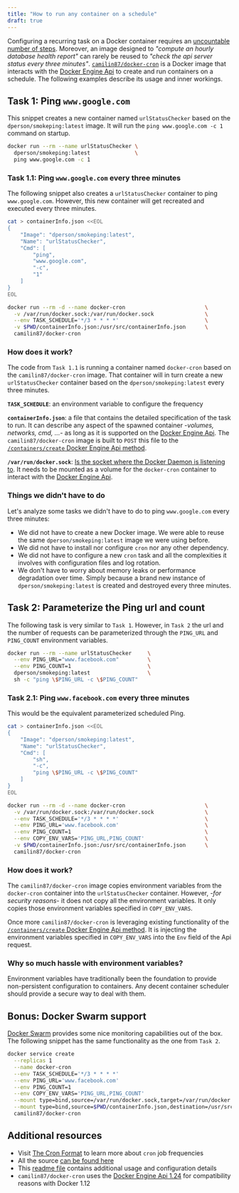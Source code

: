 ```yaml
---
title: "How to run any container on a schedule"
draft: true
---
```


Configuring a recurring task on a Docker container requires an [uncountable number of steps](https://www.tddapps.com/2016/05/05/how-to-run-node-cron-jobs-in-a-docker-container/). Moreover, an image designed to *"compute an hourly database health report"* can rarely be reused to *"check the api server status every three minutes"*. [`camilin87/docker-cron`](https://github.com/camilin87/docker-cron) is a Docker image that interacts with the [Docker Engine Api](https://docs.docker.com/engine/api/v1.25/) to create and run containers on a schedule. The following examples describe its usage and inner workings.  

## Task 1: Ping `www.google.com`  

This snippet creates a new container named `urlStatusChecker` based on the `dperson/smokeping:latest` image. It will run the `ping www.google.com -c 1` command on startup.

```bash
docker run --rm --name urlStatusChecker \
  dperson/smokeping:latest              \
  ping www.google.com -c 1
```

### Task 1.1: Ping `www.google.com` every three minutes  

The following snippet also creates a `urlStatusChecker` container to ping `www.google.com`. However, this new container will get recreated and executed every three minutes.

```bash
cat > containerInfo.json <<EOL
{
    "Image": "dperson/smokeping:latest",
    "Name": "urlStatusChecker",
    "Cmd": [
        "ping",
        "www.google.com",
        "-c",
        "1"
    ]
}
EOL

docker run --rm -d --name docker-cron                         \
  -v /var/run/docker.sock:/var/run/docker.sock                \
  --env TASK_SCHEDULE='*/3 * * * *'                           \
  -v $PWD/containerInfo.json:/usr/src/containerInfo.json      \
  camilin87/docker-cron
```

### How does it work?  

The code from `Task 1.1` is running a container named `docker-cron` based on the `camilin87/docker-cron` image. That container will in turn create a new `urlStatusChecker` container based on the `dperson/smokeping:latest` every three minutes.  

**`TASK_SCHEDULE`**: an environment variable to configure the frequency  

**`containerInfo.json`**: a file that contains the detailed specification of the task to run. It can describe any aspect of the spawned container -*volumes, networks, cmd, ...*- as long as it is supported on the [Docker Engine Api](https://docs.docker.com/engine/api/v1.25/). The `camilin87/docker-cron` image is built to `POST` this file to the [`/containers/create` Docker Engine Api method](https://docs.docker.com/engine/api/v1.25/).  

**`/var/run/docker.sock`**: [Is the socket where the Docker Daemon is listening to](https://docs.docker.com/engine/reference/commandline/dockerd/#/daemon-socket-option). It needs to be mounted as a volume for the `docker-cron` container to interact with the [Docker Engine Api](https://docs.docker.com/engine/api/v1.25/).  

### Things we didn't have to do  

Let's analyze some tasks we didn't have to do to ping `www.google.com` every three minutes:  

- We did not have to create a new Docker image. We were able to reuse the same `dperson/smokeping:latest` image we were using before.  
- We did not have to install nor configure `cron` nor any other dependency.  
- We did not have to configure a new `cron` task and all the complexities it involves with configuration files and log rotation.  
- We don't have to worry about memory leaks or performance degradation over time. Simply because a brand new instance of `dperson/smokeping:latest` is created and destroyed every three minutes.  

## Task 2: Parameterize the Ping url and count  

The following task is very similar to `Task 1`. However, in `Task 2` the url and the number of requests can be parameterized through the `PING_URL` and `PING_COUNT` environment variables.  

```bash
docker run --rm --name urlStatusChecker     \
  --env PING_URL="www.facebook.com"         \
  --env PING_COUNT=1                        \
  dperson/smokeping:latest                  \
  sh -c "ping \$PING_URL -c \$PING_COUNT"
```

### Task 2.1: Ping `www.facebook.com` every three minutes  

This would be the equivalent parameterized scheduled Ping.  

```bash
cat > containerInfo.json <<EOL
{
    "Image": "dperson/smokeping:latest",
    "Name": "urlStatusChecker",
    "Cmd": [
        "sh",
        "-c",
        "ping \$PING_URL -c \$PING_COUNT"
    ]
}
EOL

docker run --rm -d --name docker-cron                         \
  -v /var/run/docker.sock:/var/run/docker.sock                \
  --env TASK_SCHEDULE='*/3 * * * *'                           \
  --env PING_URL='www.facebook.com'                           \
  --env PING_COUNT=1                                          \
  --env COPY_ENV_VARS='PING_URL,PING_COUNT'                   \
  -v $PWD/containerInfo.json:/usr/src/containerInfo.json      \
  camilin87/docker-cron
```

### How does it work?  

The `camilin87/docker-cron` image copies environment variables from the `docker-cron` container into the `urlStatusChecker` container. However, -*for security reasons*- it does not copy all the environment variables. It only copies those environment variables specified in `COPY_ENV_VARS`.  

Once more `camilin87/docker-cron` is leveraging existing functionality of the [`/containers/create` Docker Engine Api method](https://docs.docker.com/engine/api/v1.25/). It is injecting the environment variables specified in `COPY_ENV_VARS` into the `Env` field of the Api request.  

### Why so much hassle with environment variables?  

Environment variables have traditionally been the foundation to provide non-persistent configuration to containers. Any decent container scheduler should provide a secure way to deal with them.  

## Bonus: Docker Swarm support  

[Docker Swarm](https://www.docker.com/products/docker-swarm) provides some nice monitoring capabilities out of the box. The following snippet has the same functionality as the one from `Task 2`.  

```bash
docker service create                                                                       \
  --replicas 1                                                                              \
  --name docker-cron                                                                        \
  --env TASK_SCHEDULE='*/3 * * * *'                                                         \
  --env PING_URL='www.facebook.com'                                                         \
  --env PING_COUNT=1                                                                        \
  --env COPY_ENV_VARS='PING_URL,PING_COUNT'                                                 \
  --mount type=bind,source=/var/run/docker.sock,target=/var/run/docker.sock                 \
  --mount type=bind,source=$PWD/containerInfo.json,destination=/usr/src/containerInfo.json  \
  camilin87/docker-cron
```

## Additional resources  

- Visit [The Cron Format](http://www.nncron.ru/help/EN/working/cron-format.htm) to learn more about `cron` job frequencies  
- All the source [can be found here](https://github.com/camilin87/docker-cron)  
- This [readme file](https://github.com/camilin87/docker-cron/blob/master/readme.md) contains additional usage and configuration details  
- `camilin87/docker-cron` uses the [Docker Engine Api 1.24](https://docs.docker.com/engine/api/v1.24/) for compatibility reasons with Docker 1.12  

